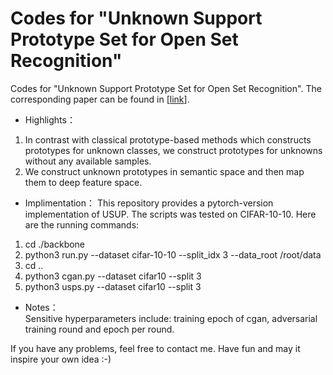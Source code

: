 # Codes for "Unknown Support Prototype Set for Open Set Recognition"
Codes for "Unknown Support Prototype Set for Open Set Recognition". The corresponding paper can be found in \[[link](https://link.springer.com/article/10.1007/s11263-025-02384-9)\]. <br>
* Highlights：
1. In contrast with classical prototype-based methods which constructs prototypes for unknown classes, we construct prototypes for unknowns without any available samples.<br>
2. We construct unknown prototypes in semantic space and then map them to deep feature space.
* Implimentation：
This repository provides a pytorch-version implementation of USUP. The scripts was tested on CIFAR-10-10. Here are the running commands:<br>
1. cd ./backbone<br>
2. python3 run.py --dataset cifar-10-10 --split_idx 3  --data_root /root/data<br>
3. cd ..<br>
4. python3 cgan.py --dataset cifar10 --split 3<br>
5. python3 usps.py --dataset cifar10 --split 3<br>


* Notes：<br>
Sensitive hyperparameters include: training epoch of cgan, adversarial training round and epoch per round.
 
If you have any problems, feel free to contact me. Have fun and may it inspire your own idea :-)

